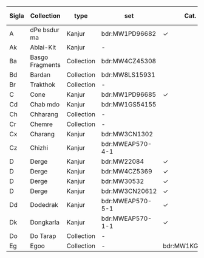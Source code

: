 
| Sigla | Collection |type | set | Cat. | Vol. list | Images |
| --- | --- | --- | --- | --- | --- | --- |
| A | dPe bsdur ma | Kanjur | bdr:MW1PD96682 | ✓ |  |  |
| Ak | Ablai-Kit | Kanjur | - |  |  |  |
| Ba | Basgo Fragments | Collection | bdr:MW4CZ45308 |  |  |  |
| Bd | Bardan | Collection | bdr:MW8LS15931 |  |  |  |
| Br | Trakthok | Collection | - |  |  |  |
| C | Cone | Kanjur | bdr:MW1PD96685 | ✓ |  |  |
| Cd | Chab mdo | Kanjur | bdr:MW1GS54155 |  |  |  |
| Ch | Chharang | Collection | - |  |  |  |
| Cr | Chemre | Collection | - |  |  |  |
| Cx | Charang | Kanjur | bdr:MW3CN1302 |  |  |  |
| Cz | Chizhi | Kanjur | bdr:MWEAP570-4-1 |  |  |  |
| D | Derge | Kanjur | bdr:MW22084 | ✓ | ✓ | ✓ |
| D | Derge | Kanjur | bdr:MW4CZ5369 | ✓ |  |  |
| D | Derge | Kanjur | bdr:MW30532 | ✓ |  |  |
| D | Derge | Kanjur | bdr:MW3CN20612 | ✓ |  |  |
| Dd | Dodedrak | Kanjur | bdr:MWEAP570-5-1 | ✓ |  |  |
| Dk | Dongkarla | Kanjur | bdr:MWEAP570-1-1 | ✓ |  |  |
| Do | Do Tarap | Collection | - |  |  |  |
| Eg | Egoo | Collection | - | bdr:MW1KG12671 |  |  |
